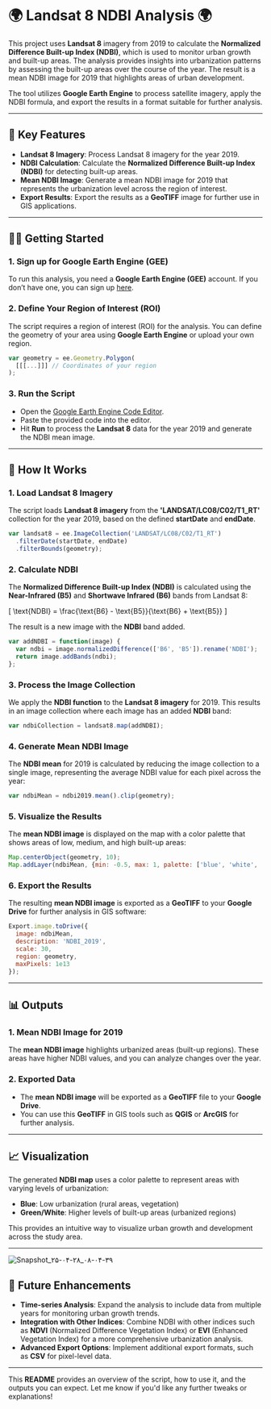 # 🌍 **Landsat 8 NDBI Analysis** 🌍

This project uses **Landsat 8** imagery from 2019 to calculate the **Normalized Difference Built-up Index (NDBI)**, which is used to monitor urban growth and built-up areas. The analysis provides insights into urbanization patterns by assessing the built-up areas over the course of the year. The result is a mean NDBI image for 2019 that highlights areas of urban development.

The tool utilizes **Google Earth Engine** to process satellite imagery, apply the NDBI formula, and export the results in a format suitable for further analysis.

---

## 🚀 **Key Features**

- **Landsat 8 Imagery**: Process Landsat 8 imagery for the year 2019.
- **NDBI Calculation**: Calculate the **Normalized Difference Built-up Index (NDBI)** for detecting built-up areas.
- **Mean NDBI Image**: Generate a mean NDBI image for 2019 that represents the urbanization level across the region of interest.
- **Export Results**: Export the results as a **GeoTIFF** image for further use in GIS applications.

---

## 🧑‍🔬 **Getting Started**

### 1. **Sign up for Google Earth Engine (GEE)**

To run this analysis, you need a **Google Earth Engine (GEE)** account. If you don’t have one, you can sign up [here](https://signup.earthengine.google.com/).

### 2. **Define Your Region of Interest (ROI)**

The script requires a region of interest (ROI) for the analysis. You can define the geometry of your area using **Google Earth Engine** or upload your own region.

```javascript
var geometry = ee.Geometry.Polygon(
  [[[...]]] // Coordinates of your region
);
```

### 3. **Run the Script**

- Open the [Google Earth Engine Code Editor](https://code.earthengine.google.com/).
- Paste the provided code into the editor.
- Hit **Run** to process the **Landsat 8** data for the year 2019 and generate the NDBI mean image.

---

## 🔧 **How It Works**

### 1. **Load Landsat 8 Imagery**

The script loads **Landsat 8 imagery** from the **'LANDSAT/LC08/C02/T1_RT'** collection for the year 2019, based on the defined **startDate** and **endDate**.

```javascript
var landsat8 = ee.ImageCollection('LANDSAT/LC08/C02/T1_RT')
  .filterDate(startDate, endDate)
  .filterBounds(geometry);
```

### 2. **Calculate NDBI**

The **Normalized Difference Built-up Index (NDBI)** is calculated using the **Near-Infrared (B5)** and **Shortwave Infrared (B6)** bands from Landsat 8:

\[
\text{NDBI} = \frac{\text{B6} - \text{B5}}{\text{B6} + \text{B5}}
\]

The result is a new image with the **NDBI** band added.

```javascript
var addNDBI = function(image) {
  var ndbi = image.normalizedDifference(['B6', 'B5']).rename('NDBI');
  return image.addBands(ndbi);
};
```

### 3. **Process the Image Collection**

We apply the **NDBI function** to the **Landsat 8 imagery** for 2019. This results in an image collection where each image has an added **NDBI** band:

```javascript
var ndbiCollection = landsat8.map(addNDBI);
```

### 4. **Generate Mean NDBI Image**

The **NDBI mean** for 2019 is calculated by reducing the image collection to a single image, representing the average NDBI value for each pixel across the year:

```javascript
var ndbiMean = ndbi2019.mean().clip(geometry);
```

### 5. **Visualize the Results**

The **mean NDBI image** is displayed on the map with a color palette that shows areas of low, medium, and high built-up areas:

```javascript
Map.centerObject(geometry, 10);
Map.addLayer(ndbiMean, {min: -0.5, max: 1, palette: ['blue', 'white', 'green']}, 'NDBI 2019');
```

### 6. **Export the Results**

The resulting **mean NDBI image** is exported as a **GeoTIFF** to your **Google Drive** for further analysis in GIS software:

```javascript
Export.image.toDrive({
  image: ndbiMean,
  description: 'NDBI_2019',
  scale: 30,
  region: geometry,
  maxPixels: 1e13
});
```

---

## 📊 **Outputs**

### 1. **Mean NDBI Image for 2019**

The **mean NDBI image** highlights urbanized areas (built-up regions). These areas have higher NDBI values, and you can analyze changes over the year.

### 2. **Exported Data**

- The **mean NDBI image** will be exported as a **GeoTIFF** file to your **Google Drive**.
- You can use this **GeoTIFF** in GIS tools such as **QGIS** or **ArcGIS** for further analysis.

---

## 📈 **Visualization**

The generated **NDBI map** uses a color palette to represent areas with varying levels of urbanization:

- **Blue**: Low urbanization (rural areas, vegetation)
- **Green/White**: Higher levels of built-up areas (urbanized regions)

This provides an intuitive way to visualize urban growth and development across the study area.

---
![Snapshot_۲۵-۰۴-۲۸_۰۸-۰۴-۳۹](https://github.com/user-attachments/assets/038b07d9-18f7-4934-a0b7-9c96f2e366d6)

## 📅 **Future Enhancements**

- **Time-series Analysis**: Expand the analysis to include data from multiple years for monitoring urban growth trends.
- **Integration with Other Indices**: Combine NDBI with other indices such as **NDVI** (Normalized Difference Vegetation Index) or **EVI** (Enhanced Vegetation Index) for a more comprehensive urbanization analysis.
- **Advanced Export Options**: Implement additional export formats, such as **CSV** for pixel-level data.


---

This **README** provides an overview of the script, how to use it, and the outputs you can expect. Let me know if you'd like any further tweaks or explanations!
